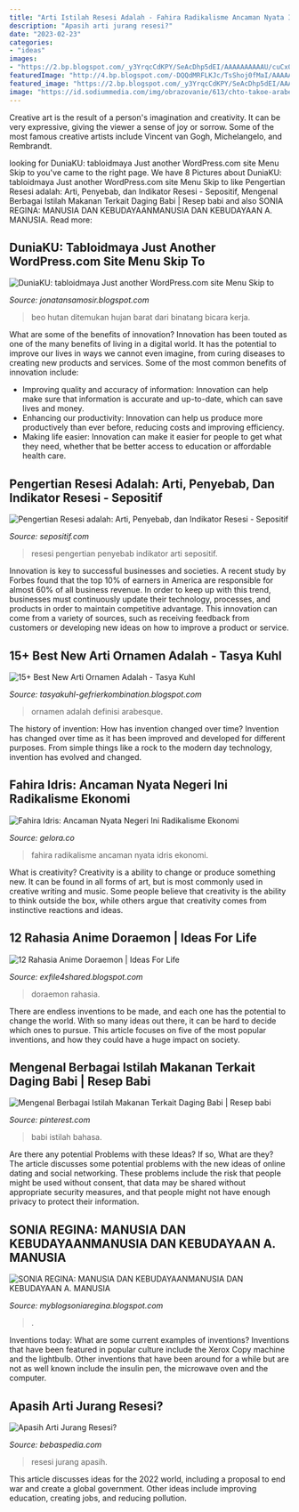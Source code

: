 ```yaml
---
title: "Arti Istilah Resesi Adalah - Fahira Radikalisme Ancaman Nyata Idris Ekonomi"
description: "Apasih arti jurang resesi?"
date: "2023-02-23"
categories:
- "ideas"
images:
- "https://2.bp.blogspot.com/_y3YrqcCdKPY/SeAcDhp5dEI/AAAAAAAAAAU/cuCx0LEYkuo/s1600/lrg-576-doraemon-anime-cat-japan.jpg"
featuredImage: "http://4.bp.blogspot.com/-DQQdMRFLKJc/TsShoj0fMaI/AAAAAAAAACM/0LA6A30xiuk/s400/lompat-batu2.jpg"
featured_image: "https://2.bp.blogspot.com/_y3YrqcCdKPY/SeAcDhp5dEI/AAAAAAAAAAU/cuCx0LEYkuo/s1600/lrg-576-doraemon-anime-cat-japan.jpg"
image: "https://id.sodiummedia.com/img/obrazovanie/613/chto-takoe-arabeska-opredelenie-i-znachenie-slova-arabeska-3.jpg"
---
```



Creative art is the result of a person's imagination and creativity. It can be very expressive, giving the viewer a sense of joy or sorrow. Some of the most famous creative artists include Vincent van Gogh, Michelangelo, and Rembrandt.

	

		
looking for DuniaKU: tabloidmaya Just another WordPress.com site Menu Skip to you've came to the right page. We have 8 Pictures about DuniaKU: tabloidmaya Just another WordPress.com site Menu Skip to like Pengertian Resesi adalah: Arti, Penyebab, dan Indikator Resesi - Sepositif, Mengenal Berbagai Istilah Makanan Terkait Daging Babi | Resep babi and also SONIA REGINA: MANUSIA DAN KEBUDAYAANMANUSIA DAN KEBUDAYAAN A. MANUSIA. Read more:
		
    
## DuniaKU: Tabloidmaya Just Another WordPress.com Site Menu Skip To

<img loading=lazy src="https://lh3.googleusercontent.com/proxy/i0BrXFOsyvPVuYkhoD-ZCv8L8eQ4r8H_Ph-gUGes794AfiQgdnbw3zQnGDebNvO-CZxY4z0nXVecvA3W9nzWeje4EloyhmYtM6N2wphPBCxCd053NyuH43Ojq0JnZKAPTsSR6HsGtCPyy-rvIg6s92g=s0-d" onerror="this.onerror=null;this.src='https://tse3.mm.bing.net/th?id=OIP.65UhavukjLH5sbXXMjPFaAAAAA&amp;pid=15.1';" alt="DuniaKU: tabloidmaya Just another WordPress.com site Menu Skip to">

_Source: jonatansamosir.blogspot.com_

>beo hutan ditemukan hujan barat dari binatang bicara kerja. 

	

What are some of the benefits of innovation?
Innovation has been touted as one of the many benefits of living in a digital world. It has the potential to improve our lives in ways we cannot even imagine, from curing diseases to creating new products and services. Some of the most common benefits of innovation include: 
- Improving quality and accuracy of information: Innovation can help make sure that information is accurate and up-to-date, which can save lives and money. 
- Enhancing our productivity: Innovation can help us produce more productively than ever before, reducing costs and improving efficiency. 
- Making life easier: Innovation can make it easier for people to get what they need, whether that be better access to education or affordable health care.

    
## Pengertian Resesi Adalah: Arti, Penyebab, Dan Indikator Resesi - Sepositif

<img loading=lazy src="https://sepositif.com/wp-content/uploads/2020/12/pengertian-resesi-adalah-8904il-364x292.jpg" onerror="this.onerror=null;this.src='https://tse3.mm.bing.net/th?id=OIP.lxppTHLli_h61D07elK9IAAAAA&amp;pid=15.1';" alt="Pengertian Resesi adalah: Arti, Penyebab, dan Indikator Resesi - Sepositif">

_Source: sepositif.com_

>resesi pengertian penyebab indikator arti sepositif. 

	

Innovation is key to successful businesses and societies. A recent study by Forbes found that the top 10% of earners in America are responsible for almost 60% of all business revenue. In order to keep up with this trend, businesses must continuously update their technology, processes, and products in order to maintain competitive advantage. This innovation can come from a variety of sources, such as receiving feedback from customers or developing new ideas on how to improve a product or service.

    
## 15+ Best New Arti Ornamen Adalah - Tasya Kuhl

<img loading=lazy src="https://id.sodiummedia.com/img/obrazovanie/613/chto-takoe-arabeska-opredelenie-i-znachenie-slova-arabeska-3.jpg" onerror="this.onerror=null;this.src='https://tse4.mm.bing.net/th?id=OIP.elQ08yQ6c4EOgmTXN2tdswHaE7&amp;pid=15.1';" alt="15+ Best New Arti Ornamen Adalah - Tasya Kuhl">

_Source: tasyakuhl-gefrierkombination.blogspot.com_

>ornamen adalah definisi arabesque. 

	

The history of invention: How has invention changed over time?
Invention has changed over time as it has been improved and developed for different purposes. From simple things like a rock to the modern day technology, invention has evolved and changed.

    
## Fahira Idris: Ancaman Nyata Negeri Ini Radikalisme Ekonomi

<img loading=lazy src="https://1.bp.blogspot.com/-7kbdlI8FqB0/XcDkEUmikQI/AAAAAAAApMo/Qm8PNg2TtvYqvBjhwbUNPf_oa8eqdUfCwCLcBGAsYHQ/s640/563205_09471105112019_fahira_oke.jpg" onerror="this.onerror=null;this.src='https://tse2.mm.bing.net/th?id=OIP.UYVhFlirykyO1K5xUQUjPAHaDp&amp;pid=15.1';" alt="Fahira Idris: Ancaman Nyata Negeri Ini Radikalisme Ekonomi">

_Source: gelora.co_

>fahira radikalisme ancaman nyata idris ekonomi. 

	

What is creativity?
Creativity is a ability to change or produce something new. It can be found in all forms of art, but is most commonly used in creative writing and music. Some people believe that creativity is the ability to think outside the box, while others argue that creativity comes from instinctive reactions and ideas.

    
## 12 Rahasia Anime Doraemon | Ideas For Life

<img loading=lazy src="https://2.bp.blogspot.com/_y3YrqcCdKPY/SeAcDhp5dEI/AAAAAAAAAAU/cuCx0LEYkuo/s1600/lrg-576-doraemon-anime-cat-japan.jpg" onerror="this.onerror=null;this.src='https://tse3.mm.bing.net/th?id=OIP.xSbHUSx9MFiDrap6yPKLRQAAAA&amp;pid=15.1';" alt="12 Rahasia Anime Doraemon | Ideas For Life">

_Source: exfile4shared.blogspot.com_

>doraemon rahasia. 

	

There are endless inventions to be made, and each one has the potential to change the world. With so many ideas out there, it can be hard to decide which ones to pursue. This article focuses on five of the most popular inventions, and how they could have a huge impact on society.

    
## Mengenal Berbagai Istilah Makanan Terkait Daging Babi | Resep Babi

<img loading=lazy src="https://i.pinimg.com/736x/c2/af/12/c2af123b2e4f4ef9fb5215bcdb14c671.jpg" onerror="this.onerror=null;this.src='https://tse3.mm.bing.net/th?id=OIP.FOOd69OIdTUCS5WR4SLhEAAAAA&amp;pid=15.1';" alt="Mengenal Berbagai Istilah Makanan Terkait Daging Babi | Resep babi">

_Source: pinterest.com_

>babi istilah bahasa. 

	

Are there any potential Problems with these Ideas? If so, What are they?
The article discusses some potential problems with the new ideas of online dating and social networking. These problems include the risk that people might be used without consent, that data may be shared without appropriate security measures, and that people might not have enough privacy to protect their information.

    
## SONIA REGINA: MANUSIA DAN KEBUDAYAANMANUSIA DAN KEBUDAYAAN A. MANUSIA

<img loading=lazy src="http://4.bp.blogspot.com/-DQQdMRFLKJc/TsShoj0fMaI/AAAAAAAAACM/0LA6A30xiuk/s400/lompat-batu2.jpg" onerror="this.onerror=null;this.src='https://tse4.mm.bing.net/th?id=OIP.kUZlr3Y7IJGeLuU4mUYNFwAAAA&amp;pid=15.1';" alt="SONIA REGINA: MANUSIA DAN KEBUDAYAANMANUSIA DAN KEBUDAYAAN A. MANUSIA">

_Source: myblogsoniaregina.blogspot.com_

>. 

	

Inventions today: What are some current examples of inventions?
Inventions that have been featured in popular culture include the Xerox Copy machine and the lightbulb. Other inventions that have been around for a while but are not as well known include the insulin pen, the microwave oven and the computer.

    
## Apasih Arti Jurang Resesi?

<img loading=lazy src="https://bebaspedia.com/wp-content/uploads/2020/08/Resesi-Ekonomi-270x152.jpg" onerror="this.onerror=null;this.src='https://tse2.mm.bing.net/th?id=OIP.q8-yhXCMD_Ax3oj4DTz5VQAAAA&amp;pid=15.1';" alt="Apasih Arti Jurang Resesi?">

_Source: bebaspedia.com_

>resesi jurang apasih. 

	

This article discusses ideas for the 2022 world, including a proposal to end war and create a global government. Other ideas include improving education, creating jobs, and reducing pollution.

